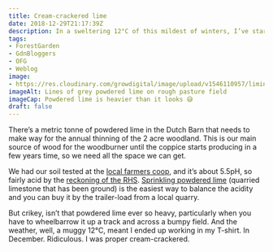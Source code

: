 ```yaml
---
title: Cream-crackered lime
date: 2018-12-29T21:17:39Z
description: In a sweltering 12°C of this mildest of winters, I’ve started spreading powdered lime in the Ornamental Forest Garden. Phew. 
tags: 
- ForestGarden
- GdnBloggers
- OFG
- Weblog
image: 
- https://res.cloudinary.com/growdigital/image/upload/v1546110957/liming-5F96A6CD.jpg
imageAlt: Lines of grey powdered lime on rough pasture field
imageCap: Powdered lime is heavier than it looks 😅
draft: false
---
```


There’s a metric tonne of powdered lime in the Dutch Barn that needs to make way for the annual thinning of the 2 acre woodland. This is our main source of wood for the woodburner until the coppice starts producing in a few years time, so we need all the space we can get.

We had our soil tested at the [local farmers coop](http://www.ccfagri.co.uk), and it’s about 5.5pH, so fairly acid by the [reckoning of the RHS](https://www.rhs.org.uk/advice/profile?pid=239). [Sprinkling powdered lime](https://www.rhs.org.uk/advice/profile?pid=144) (quarried limestone that has been ground) is the easiest way to balance the acidity and you can buy it by the trailer-load from a local quarry.

But crikey, isn’t that powdered lime ever so heavy, particularly when you have to wheelbarrow it up a track and across a bumpy field. And the weather, well, a muggy 12°C, meant I ended up working in my T-shirt. In December. Ridiculous. I was proper cream-crackered.
